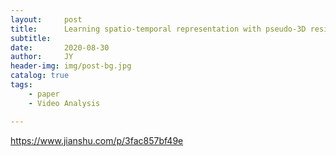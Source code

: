 ```yaml
---
layout:     post
title:      Learning spatio-temporal representation with pseudo-3D residual networks
subtitle:   
date:       2020-08-30
author:     JY
header-img: img/post-bg.jpg
catalog: true
tags:
    - paper
    - Video Analysis

---
```






https://www.jianshu.com/p/3fac857bf49e
